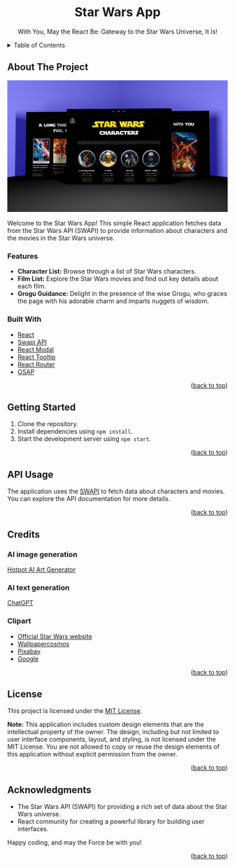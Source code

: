 <a name="readme-top"></a>
<div align="center">
  <h1 align="center">Star Wars App</h1>
  <p align="center">With You, May the React Be: Gateway to the Star Wars Universe, It Is!</p>
</div>

<details>
  <summary>Table of Contents</summary>
  <ol>
    <li>
      <a href="#about-the-project">About The Project</a>
      <ul>
        <li><a href="#features">Features</a></li>
        <li><a href="#built-with">Built With</a></li>
      </ul>
    </li>
    <li><a href="#getting-started">Getting Started</a></li>
    <li><a href="#api-usage">API Usage</a></li>
    <li><a href="#credits">Credits</a></li>
    <li><a href="#license">License</a></li>
    <li><a href="#acknowledgments">Acknowledgments</a></li>
  </ol>
</details>

## About The Project

![Project Screen Shot](star-wars-app-preview.jpg)

Welcome to the Star Wars App! This simple React application fetches data from the Star Wars API (SWAPI) to provide information about characters and the movies in the Star Wars universe.

### Features

- **Character List:** Browse through a list of Star Wars characters.
- **Film List:** Explore the Star Wars movies and find out key details about each film.
- **Grogu Guidance:** Delight in the presence of the wise Grogu, who graces the page with his adorable charm and imparts nuggets of wisdom.

### Built With

- [React](https://react.dev/)
- [Swapi API](https://swapi.dev/api/)
- [React Modal](https://react-popup.elazizi.com/react-modal/)
- [React Tooltip](https://react-tooltip.com/)
- [React Router](https://reactrouter.com/en/main)
- [GSAP](https://gsap.com/)

<p align="right">(<a href="#readme-top">back to top</a>)</p>

## Getting Started

1. Clone the repository.
2. Install dependencies using `npm install`.
3. Start the development server using `npm start`.

<p align="right">(<a href="#readme-top">back to top</a>)</p>

## API Usage

The application uses the [SWAPI](https://swapi.dev/) to fetch data about characters and movies. You can explore the API documentation for more details.

<p align="right">(<a href="#readme-top">back to top</a>)</p>

## Credits

### AI image generation

[Hotpot AI Art Generator](https://hotpot.ai/art-generator/)

### AI text generation

[ChatGPT](https://chat.openai.com/)

### Clipart

- [Official Star Wars website](https://www.starwars.com/)
- [Wallpapercosmos](https://wallpapercosmos.com/)
- [Pixabay](https://pixabay.com/)
- [Google](https://www.google.com/)

<p align="right">(<a href="#readme-top">back to top</a>)</p>

## License

This project is licensed under the [MIT License](LICENSE).

**Note:**
This application includes custom design elements that are the intellectual property of the owner. The design, including but not limited to user interface components, layout, and styling, is not licensed under the MIT License. You are not allowed to copy or reuse the design elements of this application without explicit permission from the owner.

<p align="right">(<a href="#readme-top">back to top</a>)</p>

## Acknowledgments

- The Star Wars API (SWAPI) for providing a rich set of data about the Star Wars universe.
- React community for creating a powerful library for building user interfaces.

Happy coding, and may the Force be with you!

<p align="right">(<a href="#readme-top">back to top</a>)</p>
